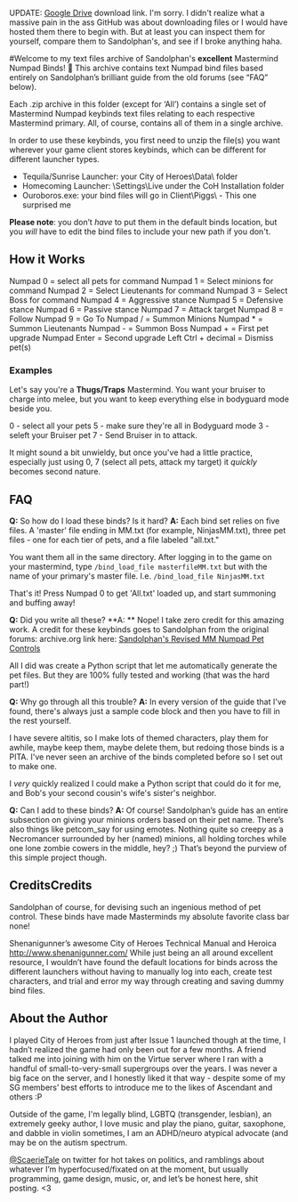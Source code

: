 UPDATE: [Google Drive](https://drive.google.com/drive/folders/1VMip6oCxyxNFEISLbuJ6QKlgz_OOsoUl?usp=sharing) download link.  I'm sorry.  I didn't realize what a massive pain in the ass GitHub was about downloading files or I would have hosted them there to begin with.  But at least you can inspect them for yourself, compare them to Sandolphan's, and see if I broke anything haha.

#Welcome to my text files archive of Sandolphan's **excellent** Mastermind Numpad Binds! 👋 This archive contains text Numpad bind files based entirely on Sandolphan’s brilliant guide from the old forums (see “FAQ” below).

Each .zip archive in this folder (except for ‘All’) contains a single set of Mastermind Numpad keybinds text files relating to each respective Mastermind primary.  All, of course, contains all of them in a single archive.

In order to use these keybinds, you first need to unzip the file(s) you want wherever your game client stores keybinds, which can be different for different launcher types.
- Tequila/Sunrise Launcher: your City of Heroes\Data\ folder
- Homecoming Launcher: \Settings\Live under the CoH Installation folder
- Ouroboros.exe: your bind files will go in Client\Piggs\ - This one surprised me

**Please note**: you don’t *have* to put them in the default binds location, but you *will* have to edit the bind files to include your new path if you don't.

## How it Works
Numpad 0 = select all pets for command
Numpad 1 = Select minions for command
Numpad 2 = Select Lieutenants for command
Numpad 3 = Select Boss for command
Numpad 4 = Aggressive stance
Numpad 5 = Defensive stance
Numpad 6 = Passive stance
Numpad 7 = Attack target
Numpad 8 = Follow
Numpad 9 = Go To
Numpad / = Summon Minions
Numpad * = Summon Lieutenants
Numpad - = Summon Boss
Numpad + = First pet upgrade
Numpad Enter = Second upgrade
Left Ctrl + decimal = Dismiss pet(s)

### Examples
Let's say you're a **Thugs/Traps** Mastermind.  You want your bruiser to charge into melee, but you want to keep everything else in bodyguard mode beside you.

0 - select all your pets
5 - make sure they're all in Bodyguard mode
3 - seleft your Bruiser pet
7 - Send Bruiser in to attack.

It might sound a bit unwieldy, but once you've had a little practice, especially just using 0, 7 (select all pets, attack my target) it *quickly* becomes second nature.

## FAQ
**Q:** So how do I load these binds?  Is it hard?
**A:** Each bind set relies on five files.  A 'master' file ending in MM.txt (for example, NinjasMM.txt), three pet files - one for each tier of pets, and a file labeled "all.txt."

You want them all in the same directory.  After logging in to the game on your mastermind, type `/bind_load_file masterfileMM.txt` but with the name of your primary's master file.  I.e. `/bind_load_file NinjasMM.txt`

That's it!  Press Numpad 0 to get 'All.txt' loaded up, and start summoning and buffing away!

**Q:** Did you write all these?
**A: ** Nope!  I take zero credit for this amazing work.  A credit for these keybinds goes to Sandolphan from the original forums: archive.org link here: [Sandolphan's Revised MM Numpad Pet Controls](https://web.archive.org/web/20120904222729/http://boards.cityofheroes.com/showthread.php?t=117256 "Sandolphan's Revised MM Numpad Pet Controls")  

All I did was create a  Python script that let me automatically generate the pet files.  But they are 100% fully tested and working (that was the hard part!)

**Q:** Why go through all this trouble?
**A:** In every version of the guide that I've found, there's always just a sample code block and then you have to fill in the rest yourself.

I have severe altitis, so I make lots of themed characters, play them for awhile, maybe keep them, maybe delete them, but redoing those binds is a PITA.  I've never seen an archive of the binds completed before so I set out to make one.

I *very* quickly realized I could make a Python script that could do it for me, and Bob's your second cousin's wife's sister's neighbor.

**Q:** Can I add to these binds?
**A:** Of course!  Sandolphan’s guide has an entire subsection on giving your minions orders based on their pet name.  There’s also things like petcom_say for using emotes.  Nothing quite so creepy as a Necromancer surrounded by her (named) minions, all holding torches while one lone zombie cowers in the middle, hey? ;)   That’s beyond the purview of this simple project though.

## CreditsCredits
Sandolphan of course, for devising such an ingenious method of pet control.  These binds have made Masterminds my absolute favorite class bar none!

Shenanigunner’s awesome City of Heroes Technical Manual and Heroica
http://www.shenanigunner.com/ 
While just being an all around excellent resource, I wouldn’t have found the default locations for binds across the different launchers without having to manually log into each, create test characters, and trial and error my way through creating and saving dummy bind files.

## About the Author
I played City of Heroes from just after Issue 1 launched though at the time, I hadn’t realized the game had only been out for a few months.  A friend talked me into joining with him on the Virtue server where I ran with a handful of small-to-very-small supergroups over the years.  I was never a big face on the server, and I honestly liked it that way - despite some of my SG members’ best efforts to introduce me to the likes of Ascendant and others :P

Outside of the game, I'm legally blind, LGBTQ (transgender, lesbian), an extremely geeky author, I love music and play the piano, guitar, saxophone, and dabble in violin sometimes, I am an ADHD/neuro atypical advocate (and may be on the autism spectrum.

[@ScaerieTale](https://www.twitter.com/ScaerieTale "@ScaerieTale") on twitter for hot takes on politics, and ramblings about whatever I’m hyperfocused/fixated on at the moment, but usually programming, game design, music, or, and let’s be honest here, shit posting. <3
